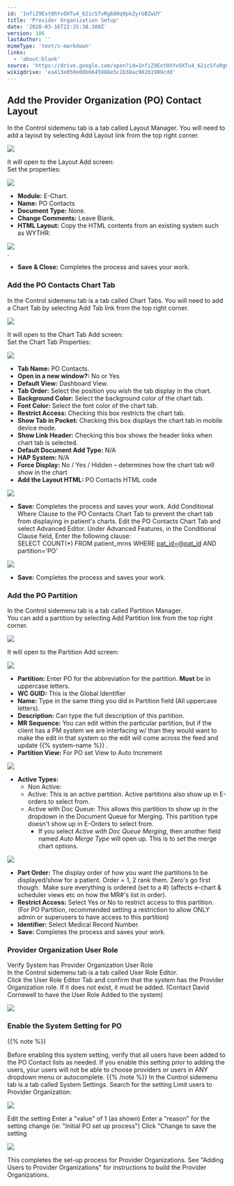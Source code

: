 ```yaml
---
id: '1nfiZ9Ext0hYvOXTu4_62icSfxRg680q9pkZyrGBZwUY'
title: 'Provider Organization Setup'
date: '2020-03-16T22:35:38.380Z'
version: 106
lastAuthor: ''
mimeType: 'text/x-markdown'
links:
  - 'about:blank'
source: 'https://drive.google.com/open?id=1nfiZ9Ext0hYvOXTu4_62icSfxRg680q9pkZyrGBZwUY'
wikigdrive: 'ea413e050e00b6645988e5c1b38ac902b1909cdd'
---
```

## Add the Provider Organization (PO) Contact Layout

In the Control sidemenu tab is a tab called Layout Manager. You will need to add a layout by selecting Add Layout link from the top right corner.

![](../provider-organization-setup.assets/874361530ef8807849cd2b5c400a925e.png)

It will open to the Layout Add screen:  
Set the properties:

![](../provider-organization-setup.assets/2ce77c638f531fb64a3408bfd8ea5181.png)

* <strong>Module:</strong> E-Chart.
* <strong>Name:</strong> PO Contacts
* <strong>Document Type:</strong> None.
* <strong>Change Comments:</strong> Leave Blank.
* <strong>HTML Layout:</strong> Copy the HTML contents from an existing system such as WYTHR:

![](../provider-organization-setup.assets/2d47535f334c7353c08dcd8df614ded0.png)  
.
* <strong>Save & Close:</strong> Completes the process and saves your work.

### Add the PO Contacts Chart Tab

In the Control sidemenu tab is a tab called Chart Tabs. You will need to add a Chart Tab by selecting Add Tab link from the top right corner.

![](../provider-organization-setup.assets/ac6b39d25f21e33d3da6fda477fb0b8e.png)

It will open to the Chart Tab Add screen:  
Set the Chart Tab Properties:

![](../provider-organization-setup.assets/62687b8dcfabdf415df15fcb68399df8.png)

* <strong>Tab Name:</strong> PO Contacts.
* <strong>Open in a new window?:</strong> No or Yes
* <strong>Default View:</strong> Dashboard View.
* <strong>Tab Order:</strong> Select the position you wish the tab display in the chart.
* <strong>Background Color:</strong> Select the background color of the chart tab.
* <strong>Font Color:</strong> Select the font color of the chart tab.
* <strong>Restrict Access:</strong> Checking this box restricts the chart tab.
* <strong>Show Tab in Pocket:</strong> Checking this box displays the chart tab in mobile device mode.
* <strong>Show Link Header:</strong> Checking this box shows the header links when chart tab is selected.
* <strong>Default Document Add Type:</strong> N/A
* <strong>HAP System:</strong> N/A
* <strong>Force Display:</strong> No / Yes / Hidden – determines how the chart tab will show in the chart
* <strong>Add the Layout HTML:</strong> PO Contacts HTML code

![](../provider-organization-setup.assets/22dad32c1926482e18c93f72c42cc085.png)

* <strong>Save:</strong> Completes the process and saves your work.
Add Conditional Where Clause to the PO Contacts Chart Tab to prevent the chart tab from displaying in patient's charts. Edit the PO Contacts Chart Tab and select Advanced Editor. Under Advanced Features, in the Conditional Clause field, Enter the following clause:  
SELECT COUNT(*) FROM patient_mrns WHERE [pat_id=@pat_id](about:blank) AND partition='PO'

![](../provider-organization-setup.assets/625337e714d4ec012dd613a11e43cdff.png)

* <strong>Save:</strong> Completes the process and saves your work.

### Add the PO Partition

In the Control sidemenu tab is a tab called Partition Manager.  
You can add a partition by selecting Add Partition link from the top right corner.

![](../provider-organization-setup.assets/4b0f4550e155ee22b53f0712c79ce855.png)

It will open to the Partition Add screen:

![](../provider-organization-setup.assets/63853420149796d8ee4401cdf255ca57.png)

* <strong>Partition:</strong> Enter PO for the abbreviation for the partition. <strong>Must</strong> be in uppercase letters.
* <strong>WC GUID:</strong> This is the Global Identifier
* <strong>Name:</strong> Type in the same thing you did in Partition field (All uppercase letters).
* <strong>Description:</strong> Can type the full description of this partition.
* <strong>MR Sequence:</strong> You can edit within the particular partition, but if the client has a PM system we are interfacing w/ than they would want to make the edit in that system so the edit will come across the feed and update {{% system-name %}} .
* <strong>Partition View:</strong> For PO set View to Auto Increment

![](../provider-organization-setup.assets/f28fa8400b4c5121b99d3481cf3fc00a.png)

* <strong>Active Types:</strong>
   * Non Active:
   * Active: This is an active partition. Active partitions also show up in E-orders to select from.
   * Active with Doc Queue: This allows this partition to show up in the dropdown in the Document Queue for Merging. This partition type doesn't show up in E-Orders to select from.
      * If you select <em>Active with Doc Queue Merging</em>, then another field named <em>Auto Merge Type</em> will open up. This is to set the merge chart options.

![](../provider-organization-setup.assets/2736685c1c0a989f298bbebca582d99b.png)

* <strong>Part Order:</strong> The display order of how you want the partitions to be displayed/show for a patient. Order = 1, 2 rank them. Zero's go first though.  Make sure everything is ordered (set to a #) (affects e-chart & scheduler views etc on how the MR#'s list in order).
* <strong>Restrict Access:</strong> Select Yes or No to restrict access to this partition. (For PO Partition, recommended setting a restriction to allow ONLY admin or superusers to have access to this partition)
* <strong>Identifier:</strong> Select Medical Record Number.
* <strong>Save:</strong> Completes the process and saves your work.

### Provider Organization User Role

Verify System has Provider Organization User Role  
In the Control sidemenu tab is a tab called User Role Editor.  
Click the User Role Editor Tab and confirm that the system has the Provider Organization role. If it does not exist, it must be added. (Contact David Cornewell to have the User Role Added to the system)

![](../provider-organization-setup.assets/15340eaa9fa24c57ab18b5be7a30a056.png)


### Enable the System Setting for PO

{{% note %}}

Before enabling this system setting, verify that all users have been added to the PO Contact lists as needed. If you enable this setting prior to adding the users, your users will not be able to choose providers or users in ANY dropdown menu or autocomplete.
{{% /note %}}
In the Control sidemenu tab is a tab called System Settings. Search for the setting Limit users to Provider Organization:

![](../provider-organization-setup.assets/8cbdafbbd4cc64cfe5d49c00c9c8e604.png)

Edit the setting
Enter a "value" of 1 (as shown)
Enter a "reason" for the setting change (ie: "Initial PO set up process")
Click "Change to save the setting

![](../provider-organization-setup.assets/eab8e3c24e8e0ab4b420e8afe285437c.png)

This completes the set-up process for Provider Organizations.
See "Adding Users to Provider Organizations" for instructions to build the Provider Organizations.
